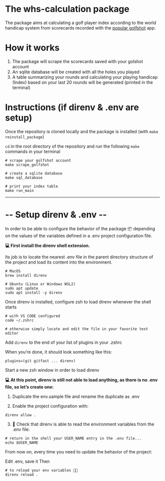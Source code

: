 # The whs-calculation package
The package aims at calculating a golf player index according to the world handicap system from scorecards recorded with the [popular golfshot](https://golfshot.com/) app.

# How it works
1. The package will scrape the scorecards saved with your golshot account
2. An sqlite database will be created with all the holes you played
3. A table summarizing your rounds and calculating your playing handicap (Index) based on your last 20 rounds will be generated (printed in the terminal)



# Instructions (if direnv & .env are setup)
Once the repository is cloned locally and the package is installed (with `make reinstall_package`)

`cd` in the root directory of the repository and run the following `make` commands in your terminal

``` shell
# scrape your golfshot account
make scrape_golfshot

# create a sqlite database
make sql_database

# print your index table
make run_main
```
--------------------------

# -- Setup direnv & .env --
In order to be able to configure the behavior of the package 📦 depending on the values of the variables defined in a .env project configuration file.

**💻 First install the direnv shell extension.**

Its job is to locate the nearest .env file in the parent directory structure of the project and load its content into the environment.
``` shell
# MacOS
brew install direnv

# Ubuntu (Linux or Windows WSL2)
sudo apt update
sudo apt install -y direnv
```
Once direnv is installed, configure zsh to load direnv whenever the shell starts

``` shell
# with VS CODE configured
code ~/.zshrc

# otherwise simply locate and edit the file in your favorite text editor
```
Add `direnv` to the end of your list of plugins in your .zshrc

When you’re done, it should look something like this:
``` shell
plugins=(git gitfast ... direnv)
```
Start a new zsh window in order to load direnv

**💻 At this point, direnv is still not able to load anything, as there is no .env file, so let’s create one:**

1. Duplicate the env.sample file and rename the duplicate as .env

2. Enable the project configuration with:
```shell
direnv allow .
```
3. 🧪 Check that direnv is able to read the environment variables from the .env file:
``` shell
# return in the shell your USER_NAME entry in the .env file...
echo $USER_NAME
```
From now on, every time you need to update the behavior of the project:

Edit .env, save it
Then
```shell
# to reload your env variables 🚨🚨
direnv reload .
```
